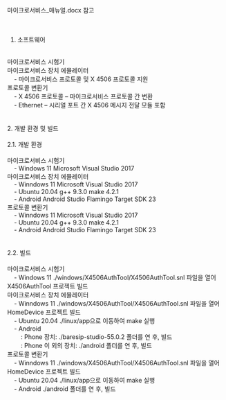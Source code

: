 
마이크로서비스_매뉴얼.docx 참고<br/>
<br/>
<br/>
1.	소프트웨어<br/>
<br/>
마이크로서비스 시험기<br/>
마이크로서비스 장치 에뮬레이터<br/>
&nbsp;&nbsp;&nbsp;&nbsp;- 마이크로서비스 프로토콜 및 X 4506 프로토콜 지원<br/>
프로토콜 변환기<br/>
&nbsp;&nbsp;&nbsp;&nbsp;- X 4506 프로토콜 – 마이크로서비스 프로토콜 간 변환<br/>
&nbsp;&nbsp;&nbsp;&nbsp;- Ethernet – 시리얼 포트 간 X 4506 메시지 전달 모듈 포함<br/>
<br/>
<br/>
2.	개발 환경 및 빌드<br/>
<br/>
2.1.	개발 환경<br/>
<br/>
마이크로서비스 시험기<br/>
&nbsp;&nbsp;&nbsp;&nbsp;- Windows 11	Microsoft Visual Studio 2017<br/>
마이크로서비스 장치 에뮬레이터<br/>
&nbsp;&nbsp;&nbsp;&nbsp;- Winndows 11	Microsoft Visual Studio 2017<br/>
&nbsp;&nbsp;&nbsp;&nbsp;- Ubuntu 20.04	g++ 9.3.0 make 4.2.1<br/>
&nbsp;&nbsp;&nbsp;&nbsp;- Android 	Android Studio Flamingo Target SDK 23<br/>
프로토콜 변환기<br/>
&nbsp;&nbsp;&nbsp;&nbsp;- Winndows 11	Microsoft Visual Studio 2017<br/>
&nbsp;&nbsp;&nbsp;&nbsp;- Ubuntu 20.04	g++ 9.3.0 make 4.2.1<br/>
&nbsp;&nbsp;&nbsp;&nbsp;- Android 	Android Studio Flamingo Target SDK 23<br/>
<br/>
<br/>
2.2.	빌드<br/>
<br/>
마이크로서비스 시험기<br/>
&nbsp;&nbsp;&nbsp;&nbsp;- Windows 11	./windows/X4506AuthTool/X4506AuthTool.snl 파일을 열어 X4506AuthTool 프로젝트 빌드<br/>
마이크로서비스 장치 에뮬레이터	<br/>
&nbsp;&nbsp;&nbsp;&nbsp;- Winndows 11	./windows/X4506AuthTool/X4506AuthTool.snl 파일을 열어 HomeDevice 프로젝트 빌드<br/>
&nbsp;&nbsp;&nbsp;&nbsp;- Ubuntu 20.04	./linux/app으로 이동하여 make 실행<br/>
&nbsp;&nbsp;&nbsp;&nbsp;- Android <br/>
&nbsp;&nbsp;&nbsp;&nbsp;&nbsp;&nbsp;&nbsp;&nbsp;: Phone 장치: ./baresip-studio-55.0.2 폴더를 연 후, 빌드<br/>
&nbsp;&nbsp;&nbsp;&nbsp;&nbsp;&nbsp;&nbsp;&nbsp;: Phone 이 외의 장치: ./android 폴더를 연 후, 빌드<br/>
프로토콜 변환기<br/>
&nbsp;&nbsp;&nbsp;&nbsp;- Winndows 11	./windows/X4506AuthTool/X4506AuthTool.snl 파일을 열어 HomeDevice 프로젝트 빌드<br/>
&nbsp;&nbsp;&nbsp;&nbsp;- Ubuntu 20.04	./linux/app으로 이동하여 make 실행<br/>
&nbsp;&nbsp;&nbsp;&nbsp;- Android 	./android 폴더를 연 후, 빌드<br/>
